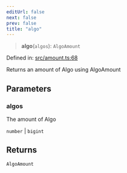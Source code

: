 ```yaml
---
editUrl: false
next: false
prev: false
title: "algo"
---
```


> **algo**(`algos`): `AlgoAmount`

Defined in: [src/amount.ts:68](https://github.com/algorandfoundation/algokit-utils-ts/blob/e57e96ab17213653e656688e8d7251c0107554cf/src/amount.ts#L68)

Returns an amount of Algo using AlgoAmount

## Parameters

### algos

The amount of Algo

`number` | `bigint`

## Returns

`AlgoAmount`

